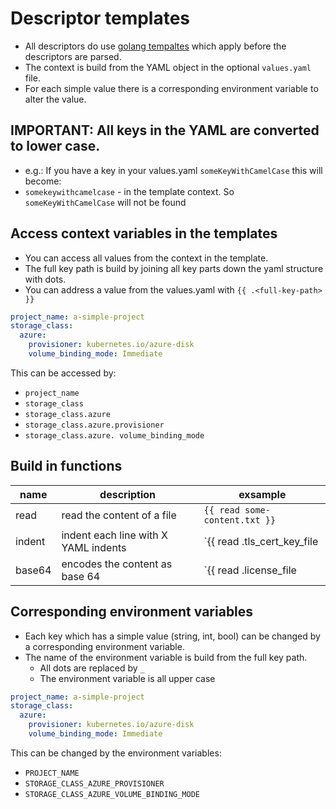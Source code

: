 Descriptor templates
====================

* All descriptors do use [golang tempaltes](https://golang.org/pkg/text/template/) which apply before the descriptors are parsed.
* The context is build from the YAML object in the optional `values.yaml` file.
* For each simple value there is a corresponding environment variable to alter the value.

IMPORTANT: All keys in the YAML are converted to lower case.
------------------------------------------------------------

* e.g.: If you have a key in your values.yaml `someKeyWithCamelCase` this will become:
* `somekeywithcamelcase` - in the template context. So `someKeyWithCamelCase` will not be found

Access context variables in the templates
-----------------------------------------

* You can access all values from the context in the template.
* The full key path is build by joining all key parts down the yaml structure with dots.
* You can address a value from the values.yaml with `{{ .<full-key-path> }}`

```yaml
project_name: a-simple-project
storage_class:
  azure:
    provisioner: kubernetes.io/azure-disk
    volume_binding_mode: Immediate
```

This can be accessed by:

* `project_name`
* `storage_class`
* `storage_class.azure`
* `storage_class.azure.provisioner`
* `storage_class.azure. volume_binding_mode`

Build in functions
------------------

| name | description | exsample |
|---|---|---|
|read|read the content of a file| `{{ read some-content.txt }}`|
|indent|indent each line with X YAML indents |`{{ read .tls_cert_key_file | indent 3}}`|
|base64|encodes the content as base 64|`{{ read .license_file | base64}}`|

Corresponding environment variables
-----------------------------------

* Each key which has a simple value (string, int, bool) can be changed by a corresponding environment variable.
* The name of the environment variable is build from the full key path.
  * All dots are replaced by `_`
  * The environment variable is all upper case

```yaml
project_name: a-simple-project
storage_class:
  azure:
    provisioner: kubernetes.io/azure-disk
    volume_binding_mode: Immediate
```

This can be changed by the environment variables:

* `PROJECT_NAME`
* `STORAGE_CLASS_AZURE_PROVISIONER`
* `STORAGE_CLASS_AZURE_VOLUME_BINDING_MODE`
